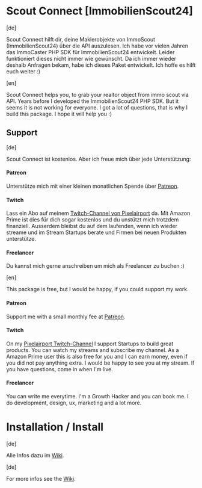 # Scout Connect [ImmobilienScout24]

[de]

Scout Connect hilft dir, deine Maklerobjekte von ImmoScout (ImmobilienScout24) über die API auszulesen. Ich habe vor vielen Jahren das ImmoCaster PHP SDK
für ImmobilienScout24 entwickelt. Leider funktioniert dieses nicht immer wie gewünscht. Da ich immer wieder deshalb Anfragen bekam, habe ich dieses Paket entwickelt. Ich hoffe es hilft euch weiter :)

[en]

Scout Connect helps you, to grab your realtor object from immo scout via API. Years before I developed the ImmobilienScout24 PHP SDK. But it seems it is not working for everyone.
I got a lot of questions, that is why I build this package. I hope it will help you :)

## Support
[de]

Scout Connect ist kostenlos. Aber ich freue mich über jede Unterstützung:

#### Patreon

Unterstütze mich mit einer kleinen monatlichen Spende über <a href="https://patreon.com/pixelairport">Patreon</a>.

#### Twitch

Lass ein Abo auf meinem <a href="https://twitch.tv/pixelairport">Twitch-Channel von Pixelairport</a> da. Mit Amazon Prime ist dies für dich sogar kostenlos und du unstützt mich trotzdem finanziell. Ausserdem bleibst du auf dem laufenden, 
wenn ich wieder streame und im Stream Startups berate und Firmen bei neuen Produkten unterstütze. 

#### Freelancer

Du kannst mich gerne anschreiben um mich als Freelancer zu buchen :)

[en]

This package is free, but I would be happy, if you could support my work.

#### Patreon

Support me with a small monthly fee at <a href="https://patreon.com/pixelairport">Patreon</a>.

#### Twitch

On my <a href="https://twitch.tv/pixelairport">Pixelairport Twitch-Channel</a> I support Startups to build great products. You can watch my streams and subscribe my channel. As a Amazon Prime user
this is also free for you and I can earn money, even if you did not pay anything extra. I would be happy to see you at my stream. If you have questions, come
in when I'm live.

#### Freelancer

You can write me everytime. I'm a Growth Hacker and you can book me. I do development, design, ux, marketing and a lot more.

# Installation / Install

[de]

Alle Infos dazu im <a href="https://github.com/Pixelairport/scout-connect/wiki">Wiki</a>.

[de]

For more infos see the <a href="https://github.com/Pixelairport/scout-connect/wiki">Wiki</a>.
